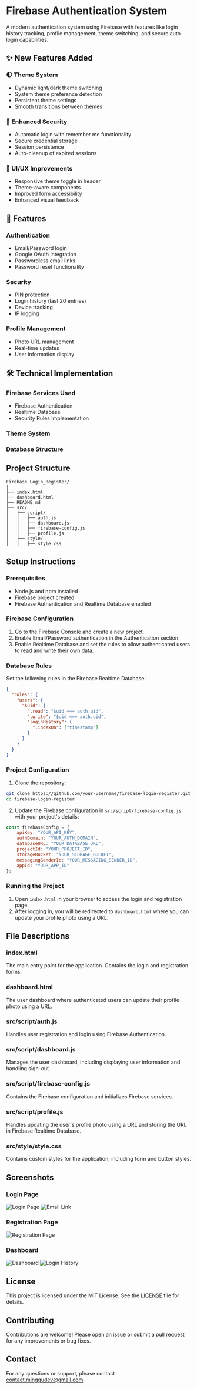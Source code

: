 # Firebase Authentication System

A modern authentication system using Firebase with features like login history tracking, profile management, theme switching, and secure auto-login capabilities.

## ✨ New Features Added

### 🌓 Theme System
- Dynamic light/dark theme switching
- System theme preference detection
- Persistent theme settings
- Smooth transitions between themes

### 🔐 Enhanced Security
- Automatic login with remember me functionality
- Secure credential storage
- Session persistence
- Auto-cleanup of expired sessions

### 🎨 UI/UX Improvements
- Responsive theme toggle in header
- Theme-aware components
- Improved form accessibility
- Enhanced visual feedback

## 🚀 Features

### Authentication
- Email/Password login
- Google OAuth integration
- Passwordless email links
- Password reset functionality

### Security
- PIN protection
- Login history (last 20 entries)
- Device tracking
- IP logging

### Profile Management
- Photo URL management
- Real-time updates
- User information display

## 🛠️ Technical Implementation

### Firebase Services Used
- Firebase Authentication
- Realtime Database
- Security Rules Implementation

### Theme System

### Database Structure

## Project Structure

```
Firebase Login_Register/
│
├── index.html
├── dashboard.html
├── README.md
├── src/
│   ├── script/
│   │   ├── auth.js
│   │   ├── dashboard.js
│   │   ├── firebase-config.js
│   │   ├── profile.js
│   ├── style/
│   │   ├── style.css
```

## Setup Instructions

### Prerequisites

- Node.js and npm installed
- Firebase project created
- Firebase Authentication and Realtime Database enabled

### Firebase Configuration

1. Go to the Firebase Console and create a new project.
2. Enable Email/Password authentication in the Authentication section.
3. Enable Realtime Database and set the rules to allow authenticated users to read and write their own data.

### Database Rules

Set the following rules in the Firebase Realtime Database:

```json
{
  "rules": {
    "users": {
      "$uid": {
        ".read": "$uid === auth.uid",
        ".write": "$uid === auth.uid",
        "loginHistory": {
          ".indexOn": ["timestamp"]
        }
      }
    }
  }
}
```

### Project Configuration

1. Clone the repository:

```bash
git clone https://github.com/your-username/firebase-login-register.git
cd firebase-login-register
```

2. Update the Firebase configuration in `src/script/firebase-config.js` with your project's details:

```javascript
const firebaseConfig = {
    apiKey: "YOUR_API_KEY",
    authDomain: "YOUR_AUTH_DOMAIN",
    databaseURL: "YOUR_DATABASE_URL",
    projectId: "YOUR_PROJECT_ID",
    storageBucket: "YOUR_STORAGE_BUCKET",
    messagingSenderId: "YOUR_MESSAGING_SENDER_ID",
    appId: "YOUR_APP_ID"
};
```

### Running the Project

1. Open `index.html` in your browser to access the login and registration page.
2. After logging in, you will be redirected to `dashboard.html` where you can update your profile photo using a URL.

## File Descriptions

### index.html

The main entry point for the application. Contains the login and registration forms.

### dashboard.html

The user dashboard where authenticated users can update their profile photo using a URL.

### src/script/auth.js

Handles user registration and login using Firebase Authentication.

### src/script/dashboard.js

Manages the user dashboard, including displaying user information and handling sign-out.

### src/script/firebase-config.js

Contains the Firebase configuration and initializes Firebase services.

### src/script/profile.js

Handles updating the user's profile photo using a URL and storing the URL in Firebase Realtime Database.

### src/style/style.css

Contains custom styles for the application, including form and button styles.

## Screenshots

### Login Page

![Login Page](screenshots/signin.png)
![Email Link](screenshots/Email%20Login.png)

### Registration Page

![Registration Page](screenshots/signup.png)

### Dashboard

![Dashboard](screenshots/Dashboard.png)
![Login History](screenshots/Login%20History.png)

## License

This project is licensed under the MIT License. See the [LICENSE](LICENSE) file for details.

## Contributing

Contributions are welcome! Please open an issue or submit a pull request for any improvements or bug fixes.

## Contact

For any questions or support, please contact [contact.minggudev@gmail.com](mailto:contact.minggudev@gmail.com).
